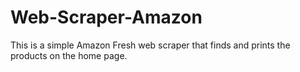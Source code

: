 # Web-Scraper-Amazon
This is a simple Amazon Fresh web scraper that finds and prints the products on the home page.
